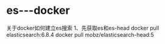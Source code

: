 # es---docker
关于docker如何建立es搜索
1、先获取es和es-head
docker pull elasticsearch:6.8.4
docker pull mobz/elasticsearch-head:5

